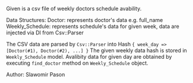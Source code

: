 Given is a csv file of weekly doctors schedule avability.

Data Structures: 
Doctor: represents doctor's data e.g. full_name
Weekly_Schedule: represents schedule's data for given week, data are injected via DI from Csv::Parser

The CSV data are parsed by `Csv::Parser` into Hash `{ week_day => [Doctor(#1), Doctor(#2), ...] }`
The given weekly data hash is stored in `Weekly_Schedule` model. 
Avalibity data for given day are obtained by executing `find_doctor` method on `Weekly_Schedule` object.

Author: Slawomir Pason
